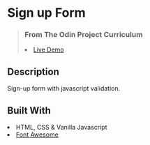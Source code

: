 # Sign up Form

<blockquote>

### From The Odin Project Curriculum

<li><a href="https://coshido.github.io/Sign-up-Form/" target="_blank" rel="nofollow">Live Demo</a></li>

</blockquote>

## Description

Sign-up form with javascript validation.

## Built With

<li>HTML, CSS & Vanilla Javascript</li>
<li><a href="https://fontawesome.com/" target="_blank" rel="nofollow">Font Awesome</a></li>
